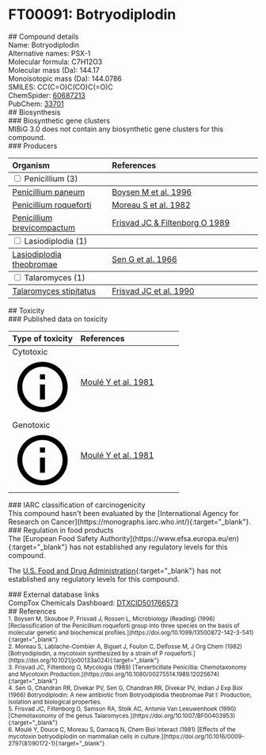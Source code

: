 
# FT00091: Botryodiplodin
<div class="molecule_image" style="float:left">
<img data-smiles= CC(=O)C(CO)C(C)C=O data-smiles-options="{ 'width': 350, 'height': 350 }" />
</div>
## Compound details
<div style="overflow:hidden">
Name: Botryodiplodin<br>
    Alternative names: PSX-1<br>
Molecular formula: C7H12O3<br>
Molecular mass (Da): 144.17<br>
Monoisotopic mass (Da): 144.0786<br>
<div class="break_all">
SMILES: CC(C=O)C(CO)C(=O)C<br>
</div>
        ChemSpider: <a href=https://www.chemspider.com/Chemical-Structure.60687213.html target="_blank">60687213</a><br>
        PubChem: <a href=https://pubchem.ncbi.nlm.nih.gov/compound/33701 target="_blank">33701</a><br>
</div>

<div markdown="block" class="section">
## Biosynthesis
<div markdown="block" class="subsection">
### Biosynthetic gene clusters
<div markdown="block" class="indented_block">
MIBiG 3.0 does not contain any biosynthetic gene clusters for this compound.
</div>
</div>

<div markdown="block" class="subsection">
### Producers
<table>
<thead>
<tr>
<th style="text-align: left;" role="columnheader" width="40%" data-sort-default>Organism</th>
<th style="text-align: left;" role="columnheader" width="60%">References</th>
</tr>
</thead>
        <tbody class="header">
        <tr>
        <td style="text-align: left;" colspan="2">
        <input type="checkbox" data-toggle="toggle" id=Penicillium>
        <label for=Penicillium>Penicillium (3)</label>
        </td>
        </tr>
        </tbody>
        <tbody class="hide">
                <tr>
                <td style="text-align: left;"><a href="https://www.ncbi.nlm.nih.gov/Taxonomy/Browser/wwwtax.cgi?mode=Info&id=68879" target="_blank">Penicillium paneum</a></td>
                <td style="text-align: left;"><a href="#REF00255">Boysen M et al. 1996</a></td>
                </tr>
                <tr>
                <td style="text-align: left;"><a href="https://www.ncbi.nlm.nih.gov/Taxonomy/Browser/wwwtax.cgi?mode=Info&id=5082" target="_blank">Penicillium roqueforti</a></td>
                <td style="text-align: left;"><a href="#REF00299">Moreau S et al. 1982</a></td>
                </tr>
                <tr>
                <td style="text-align: left;"><a href="https://www.ncbi.nlm.nih.gov/Taxonomy/Browser/wwwtax.cgi?mode=Info&id=5074" target="_blank">Penicillium brevicompactum</a></td>
                <td style="text-align: left;"><a href="#REF00083">Frisvad JC &amp; Filtenborg O 1989</a></td>
                </tr>
        </tbody>
        <tbody class="header">
        <tr>
        <td style="text-align: left;" colspan="2">
        <input type="checkbox" data-toggle="toggle" id=Lasiodiplodia>
        <label for=Lasiodiplodia>Lasiodiplodia (1)</label>
        </td>
        </tr>
        </tbody>
        <tbody class="hide">
                <tr>
                <td style="text-align: left;"><a href="https://www.ncbi.nlm.nih.gov/Taxonomy/Browser/wwwtax.cgi?mode=Info&id=45133" target="_blank">Lasiodiplodia theobromae</a></td>
                <td style="text-align: left;"><a href="#REF00298">Sen G et al. 1966</a></td>
                </tr>
        </tbody>
        <tbody class="header">
        <tr>
        <td style="text-align: left;" colspan="2">
        <input type="checkbox" data-toggle="toggle" id=Talaromyces>
        <label for=Talaromyces>Talaromyces (1)</label>
        </td>
        </tr>
        </tbody>
        <tbody class="hide">
                <tr>
                <td style="text-align: left;"><a href="https://www.ncbi.nlm.nih.gov/Taxonomy/Browser/wwwtax.cgi?mode=Info&id=28564" target="_blank">Talaromyces stipitatus</a></td>
                <td style="text-align: left;"><a href="#REF00084">Frisvad JC et al. 1990</a></td>
                </tr>
        </tbody>
</table>
</div>
</div>

<div markdown="block" class="section">
## Toxicity
<div markdown="block" class="subsection">
### Published data on toxicity
<table>
<thead>
<tr>
<th style="text-align: left;" role="columnheader" width="40%" data-sort-default>Type of toxicity</th>
<th style="text-align: left;" role="columnheader" width="60%">References</th>
</tr>
</thead>
<tbody>
<tr>
<td style="text-align: left;">Cytotoxic <span class="twemoji" title="Toxic to cells"><svg xmlns="http://www.w3.org/2000/svg" viewBox="0 0 24 24"><path d="M11 9h2V7h-2m1 13c-4.41 0-8-3.59-8-8s3.59-8 8-8 8 3.59 8 8-3.59 8-8 8m0-18A10 10 0 0 0 2 12a10 10 0 0 0 10 10 10 10 0 0 0 10-10A10 10 0 0 0 12 2m-1 15h2v-6h-2v6Z"></path></svg></span></td>
<td style="text-align: left;"><a href="#REF00082">Moulé Y et al. 1981</a></td>
</tr>
<tr>
<td style="text-align: left;">Genotoxic <span class="twemoji" title="Is able to cause DNA damage"><svg xmlns="http://www.w3.org/2000/svg" viewBox="0 0 24 24"><path d="M11 9h2V7h-2m1 13c-4.41 0-8-3.59-8-8s3.59-8 8-8 8 3.59 8 8-3.59 8-8 8m0-18A10 10 0 0 0 2 12a10 10 0 0 0 10 10 10 10 0 0 0 10-10A10 10 0 0 0 12 2m-1 15h2v-6h-2v6Z"></path></svg></span></td>
<td style="text-align: left;"><a href="#REF00082">Moulé Y et al. 1981</a></td>
</tr>
</tbody>
</table>
</div>

<div markdown="block" class="subsection">
### IARC classification of carcinogenicity
<div markdown="block" class="indented_block">
This compound hasn't been evaluated by the [International Agency for Research on Cancer](https://monographs.iarc.who.int/){:target="_blank"}.<br>
</div>
</div>

<div markdown="block" class="subsection">
### Regulation in food products
<div markdown="block" class="indented_block">
The [European Food Safety Authority](https://www.efsa.europa.eu/en){:target="_blank"} has not established any regulatory levels for this compound. <br>

The [U.S. Food and Drug Administration](https://www.fda.gov/){:target="_blank"} has not established any regulatory levels for this compound. <br>

</div>
</div>

<div markdown="block" class="subsection">
### External database links
<div markdown="block" class="indented_block">
CompTox Chemicals Dashboard: <a href=https://comptox.epa.gov/dashboard/chemical/details/DTXCID501766573 target="_blank">DTXCID501766573</a><br>
</div>
</div>
</div>

<div markdown="block" class="section">
## References
<div markdown="block" style="font-size: smaller;">
<span id=REF00255>
1. Boysen M, Skouboe P, Frisvad J, Rossen L, Microbiology (Reading) (1996) [Reclassification of the Penicillium roqueforti group into three species on the basis of molecular genetic and biochemical profiles.](https://doi.org/10.1099/13500872-142-3-541){:target="_blank"}<br>
</span>

<span id=REF00299>
2. Moreau S, Lablache-Combier A, Biguet J, Foulon C, Delfosse M, J Org Chem (1982) [Botryodiplodin, a mycotoxin synthesized by a strain of P roqueforti.](https://doi.org/10.1021/jo00133a024){:target="_blank"}<br>
</span>

<span id=REF00083>
3. Frisvad JC, Filtenborg O, Mycologia (1989) [Terverticillate Penicillia: Chemotaxonomy and Mycotoxin Production.](https://doi.org/10.1080/00275514.1989.12025674){:target="_blank"}<br>
</span>

<span id=REF00298>
4. Sen G, Chandran RR, Divekar PV, Sen G, Chandran RR, Divekar PV, Indian J Exp Biol (1966) Botryodiplodin: A new antibiotic from Botryodiplodia theobromae Pat I: Production, isolation and biological properties.<br>
</span>

<span id=REF00084>
5. Frisvad JC, Filtenborg O, Samson RA, Stolk AC, Antonie Van Leeuwenhoek (1990) [Chemotaxonomy of the genus Talaromyces.](https://doi.org/10.1007/BF00403953){:target="_blank"}<br>
</span>

<span id=REF00082>
6. Moulé Y, Douce C, Moreau S, Darracq N, Chem Biol Interact (1981) [Effects of the mycotoxin botryodiplodin on mammalian cells in culture.](https://doi.org/10.1016/0009-2797(81)90172-1){:target="_blank"}<br>
</span>

</div>
</div>

<script type="text/javascript" src="https://unpkg.com/smiles-drawer@2.0.1/dist/smiles-drawer.min.js"></script>
<script>
    SmiDrawer.apply();
</script>